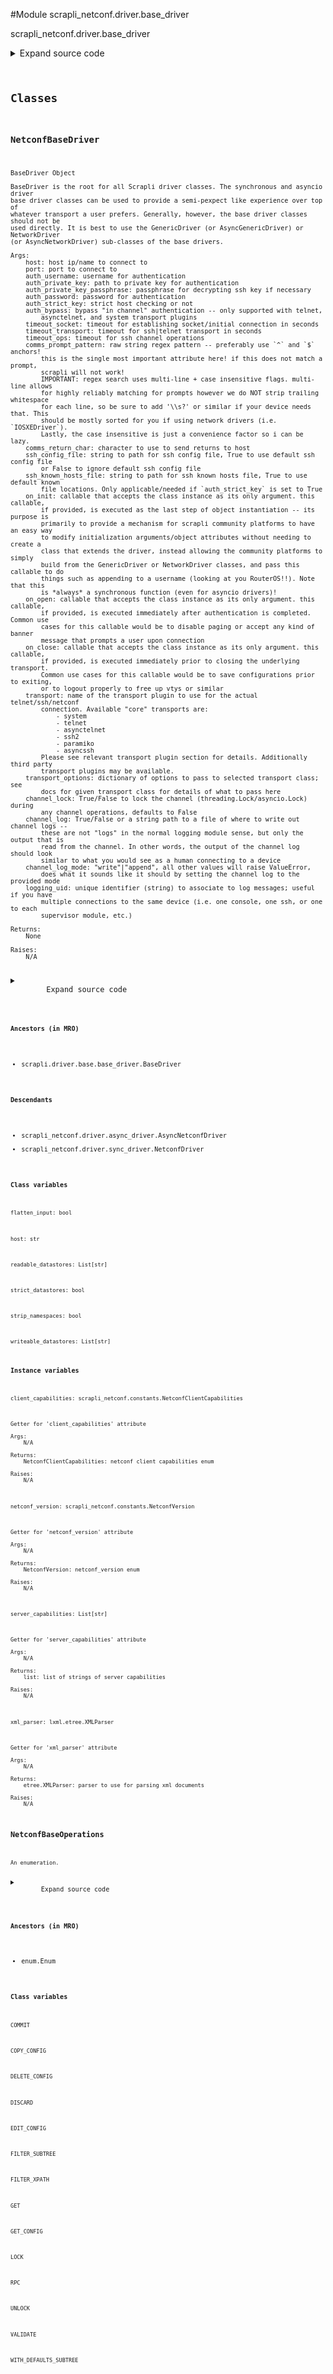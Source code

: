 <link rel="preload stylesheet" as="style" href="https://cdnjs.cloudflare.com/ajax/libs/10up-sanitize.css/11.0.1/sanitize.min.css" integrity="sha256-PK9q560IAAa6WVRRh76LtCaI8pjTJ2z11v0miyNNjrs=" crossorigin>
<link rel="preload stylesheet" as="style" href="https://cdnjs.cloudflare.com/ajax/libs/10up-sanitize.css/11.0.1/typography.min.css" integrity="sha256-7l/o7C8jubJiy74VsKTidCy1yBkRtiUGbVkYBylBqUg=" crossorigin>
<link rel="stylesheet preload" as="style" href="https://cdnjs.cloudflare.com/ajax/libs/highlight.js/10.1.1/styles/github.min.css" crossorigin>
<script defer src="https://cdnjs.cloudflare.com/ajax/libs/highlight.js/10.1.1/highlight.min.js" integrity="sha256-Uv3H6lx7dJmRfRvH8TH6kJD1TSK1aFcwgx+mdg3epi8=" crossorigin></script>
<script>window.addEventListener('DOMContentLoaded', () => hljs.initHighlighting())</script>















#Module scrapli_netconf.driver.base_driver

scrapli_netconf.driver.base_driver

<details class="source">
    <summary>
        <span>Expand source code</span>
    </summary>
    <pre>
        <code class="python">
# pylint: disable=C0302
"""scrapli_netconf.driver.base_driver"""
import importlib
from dataclasses import fields
from enum import Enum
from typing import Any, Callable, List, Optional, Tuple, Union

from lxml import etree
from lxml.etree import _Element

from scrapli.driver.base.base_driver import BaseDriver
from scrapli.exceptions import ScrapliTypeError, ScrapliValueError
from scrapli.helper import user_warning
from scrapli_netconf.channel.base_channel import NetconfBaseChannelArgs
from scrapli_netconf.constants import NetconfClientCapabilities, NetconfVersion, XmlParserVersion
from scrapli_netconf.exceptions import CapabilityNotSupported
from scrapli_netconf.response import NetconfResponse

COMPRESSED_PARSER = etree.XMLParser(remove_blank_text=True, recover=True)
STANDARD_PARSER = etree.XMLParser(remove_blank_text=False, recover=True)


class NetconfBaseOperations(Enum):
    FILTER_SUBTREE = "<filter type='{filter_type}'></filter>"
    FILTER_XPATH = "<filter type='{filter_type}' select='{xpath}'></filter>"
    WITH_DEFAULTS_SUBTREE = (
        "<with-defaults xmlns='urn:ietf:params:xml:ns:yang:ietf-netconf-with-defaults'>"
        "{default_type}</with-defaults>"
    )
    GET = "<get></get>"
    GET_CONFIG = "<get-config><source><{source}/></source></get-config>"
    EDIT_CONFIG = "<edit-config><target><{target}/></target></edit-config>"
    DELETE_CONFIG = "<delete-config><target><{target}/></target></delete-config>"
    COPY_CONFIG = (
        "<copy-config><target><{target}/></target><source><{source}/></source></copy-config>"
    )
    COMMIT = "<commit/>"
    DISCARD = "<discard-changes/>"
    LOCK = "<lock><target><{target}/></target></lock>"
    UNLOCK = "<unlock><target><{target}/></target></unlock>"
    RPC = "<rpc xmlns='urn:ietf:params:xml:ns:netconf:base:1.0' message-id='{message_id}'></rpc>"
    VALIDATE = "<validate><source><{source}/></source></validate>"


class NetconfBaseDriver(BaseDriver):
    host: str
    readable_datastores: List[str]
    writeable_datastores: List[str]
    strip_namespaces: bool
    strict_datastores: bool
    flatten_input: bool
    _netconf_base_channel_args: NetconfBaseChannelArgs

    @property
    def netconf_version(self) -> NetconfVersion:
        """
        Getter for 'netconf_version' attribute

        Args:
            N/A

        Returns:
            NetconfVersion: netconf_version enum

        Raises:
            N/A

        """
        return self._netconf_base_channel_args.netconf_version

    @netconf_version.setter
    def netconf_version(self, value: NetconfVersion) -> None:
        """
        Setter for 'netconf_version' attribute

        Args:
            value: NetconfVersion

        Returns:
            None

        Raises:
            ScrapliTypeError: if value is not of type NetconfVersion

        """
        if not isinstance(value, NetconfVersion):
            raise ScrapliTypeError

        self.logger.debug(f"setting 'netconf_version' value to '{value.value}'")

        self._netconf_base_channel_args.netconf_version = value

        if self._netconf_base_channel_args.netconf_version == NetconfVersion.VERSION_1_0:
            self._base_channel_args.comms_prompt_pattern = "]]>]]>"
        else:
            self._base_channel_args.comms_prompt_pattern = r"^##$"

    @property
    def client_capabilities(self) -> NetconfClientCapabilities:
        """
        Getter for 'client_capabilities' attribute

        Args:
            N/A

        Returns:
            NetconfClientCapabilities: netconf client capabilities enum

        Raises:
            N/A

        """
        return self._netconf_base_channel_args.client_capabilities

    @client_capabilities.setter
    def client_capabilities(self, value: NetconfClientCapabilities) -> None:
        """
        Setter for 'client_capabilities' attribute

        Args:
            value: NetconfClientCapabilities value for client_capabilities

        Returns:
            None

        Raises:
            ScrapliTypeError: if value is not of type NetconfClientCapabilities

        """
        if not isinstance(value, NetconfClientCapabilities):
            raise ScrapliTypeError

        self.logger.debug(f"setting 'client_capabilities' value to '{value.value}'")

        self._netconf_base_channel_args.client_capabilities = value

    @property
    def server_capabilities(self) -> List[str]:
        """
        Getter for 'server_capabilities' attribute

        Args:
            N/A

        Returns:
            list: list of strings of server capabilities

        Raises:
            N/A

        """
        return self._netconf_base_channel_args.server_capabilities or []

    @server_capabilities.setter
    def server_capabilities(self, value: NetconfClientCapabilities) -> None:
        """
        Setter for 'server_capabilities' attribute

        Args:
            value: list of strings of netconf server capabilities

        Returns:
            None

        Raises:
            ScrapliTypeError: if value is not of type list

        """
        if not isinstance(value, list):
            raise ScrapliTypeError

        self.logger.debug(f"setting 'server_capabilities' value to '{value}'")

        self._netconf_base_channel_args.server_capabilities = value

    @staticmethod
    def _determine_preferred_netconf_version(
        preferred_netconf_version: Optional[str],
    ) -> NetconfVersion:
        """
        Determine users preferred netconf version (if applicable)

        Args:
            preferred_netconf_version: optional string indicating users preferred netconf version

        Returns:
            NetconfVersion: users preferred netconf version

        Raises:
            ScrapliValueError: if preferred_netconf_version is not None or a valid option

        """
        if preferred_netconf_version is None:
            return NetconfVersion.UNKNOWN
        if preferred_netconf_version == "1.0":
            return NetconfVersion.VERSION_1_0
        if preferred_netconf_version == "1.1":
            return NetconfVersion.VERSION_1_1

        raise ScrapliValueError(
            "'preferred_netconf_version' provided with invalid value, must be one of: "
            "None, '1.0', or '1.1'"
        )

    @staticmethod
    def _determine_preferred_xml_parser(use_compressed_parser: bool) -> XmlParserVersion:
        """
        Determine users preferred xml payload parser

        Args:
            use_compressed_parser: bool indicating use of compressed parser or not

        Returns:
            XmlParserVersion: users xml parser version

        Raises:
            N/A

        """
        if use_compressed_parser is True:
            return XmlParserVersion.COMPRESSED_PARSER
        return XmlParserVersion.STANDARD_PARSER

    @property
    def xml_parser(self) -> etree.XMLParser:
        """
        Getter for 'xml_parser' attribute

        Args:
            N/A

        Returns:
            etree.XMLParser: parser to use for parsing xml documents

        Raises:
            N/A

        """
        if self._netconf_base_channel_args.xml_parser == XmlParserVersion.COMPRESSED_PARSER:
            return COMPRESSED_PARSER
        return STANDARD_PARSER

    @xml_parser.setter
    def xml_parser(self, value: XmlParserVersion) -> None:
        """
        Setter for 'xml_parser' attribute

        Args:
            value: enum indicating parser version to use

        Returns:
            None

        Raises:
            ScrapliTypeError: if value is not of type XmlParserVersion

        """
        if not isinstance(value, XmlParserVersion):
            raise ScrapliTypeError

        self._netconf_base_channel_args.xml_parser = value

    def _transport_factory(self) -> Tuple[Callable[..., Any], object]:
        """
        Determine proper transport class and necessary arguments to initialize that class

        Args:
            N/A

        Returns:
            Tuple[Callable[..., Any], object]: tuple of transport class and dataclass of transport
                class specific arguments

        Raises:
            N/A

        """
        transport_plugin_module = importlib.import_module(
            f"scrapli_netconf.transport.plugins.{self.transport_name}.transport"
        )

        transport_class = getattr(
            transport_plugin_module, f"Netconf{self.transport_name.capitalize()}Transport"
        )
        plugin_transport_args_class = getattr(transport_plugin_module, "PluginTransportArgs")

        _plugin_transport_args = {
            field.name: getattr(self, field.name) for field in fields(plugin_transport_args_class)
        }

        plugin_transport_args = plugin_transport_args_class(**_plugin_transport_args)

        return transport_class, plugin_transport_args

    def _build_readable_datastores(self) -> None:
        """
        Build a list of readable datastores based on server's advertised capabilities

        Args:
            N/A

        Returns:
            None

        Raises:
            N/A

        """
        self.readable_datastores = []
        self.readable_datastores.append("running")
        if "urn:ietf:params:netconf:capability:candidate:1.0" in self.server_capabilities:
            self.readable_datastores.append("candidate")
        if "urn:ietf:params:netconf:capability:startup:1.0" in self.server_capabilities:
            self.readable_datastores.append("startup")

    def _build_writeable_datastores(self) -> None:
        """
        Build a list of writeable/editable datastores based on server's advertised capabilities

        Args:
            N/A

        Returns:
            None

        Raises:
            N/A

        """
        self.writeable_datastores = []
        if "urn:ietf:params:netconf:capability:writeable-running:1.0" in self.server_capabilities:
            self.writeable_datastores.append("running")
        if "urn:ietf:params:netconf:capability:writable-running:1.0" in self.server_capabilities:
            # NOTE: iosxe shows "writable" (as of 2020.07.01) despite RFC being "writeable"
            self.writeable_datastores.append("running")
        if "urn:ietf:params:netconf:capability:candidate:1.0" in self.server_capabilities:
            self.writeable_datastores.append("candidate")
        if "urn:ietf:params:netconf:capability:startup:1.0" in self.server_capabilities:
            self.writeable_datastores.append("startup")

    def _validate_get_config_target(self, source: str) -> None:
        """
        Validate get-config source is acceptable

        Args:
            source: configuration source to get; typically one of running|startup|candidate

        Returns:
            None

        Raises:
            ScrapliValueError: if an invalid source was selected and strict_datastores is True

        """
        if source not in self.readable_datastores:
            msg = f"'source' should be one of {self.readable_datastores}, got '{source}'"
            self.logger.warning(msg)
            if self.strict_datastores is True:
                raise ScrapliValueError(msg)
            user_warning(title="Invalid datastore source!", message=msg)

    def _validate_edit_config_target(self, target: str) -> None:
        """
        Validate edit-config/lock/unlock target is acceptable

        Args:
            target: configuration source to edit/lock; typically one of running|startup|candidate

        Returns:
            None

        Raises:
            ScrapliValueError: if an invalid source was selected

        """
        if target not in self.writeable_datastores:
            msg = f"'target' should be one of {self.writeable_datastores}, got '{target}'"
            self.logger.warning(msg)
            if self.strict_datastores is True:
                raise ScrapliValueError(msg)
            user_warning(title="Invalid datastore target!", message=msg)

    def _validate_delete_config_target(self, target: str) -> None:
        """
        Validate delete-config/lock/unlock target is acceptable

        Args:
            target: configuration source to delete; typically one of startup|candidate

        Returns:
            None

        Raises:
            ScrapliValueError: if an invalid target was selected

        """
        if target == "running" or target not in self.writeable_datastores:
            msg = f"'target' should be one of {self.writeable_datastores}, got '{target}'"
            if target == "running":
                msg = "delete-config 'target' may not be 'running'"
            self.logger.warning(msg)
            if self.strict_datastores is True:
                raise ScrapliValueError(msg)
            user_warning(title="Invalid datastore target!", message=msg)

    def _build_base_elem(self) -> _Element:
        """
        Create base element for netconf operations

        Args:
            N/A

        Returns:
            _Element: lxml base element to use for netconf operation

        Raises:
            N/A

        """
        # pylint did not seem to want to be ok with assigning this as a class attribute... and its
        # only used here so... here we are
        self.message_id: int  # pylint: disable=W0201
        self.logger.debug(f"Building base element for message id {self.message_id}")
        base_xml_str = NetconfBaseOperations.RPC.value.format(message_id=self.message_id)
        self.message_id += 1
        base_elem = etree.fromstring(text=base_xml_str)
        return base_elem

    def _build_filter(self, filter_: str, filter_type: str = "subtree") -> _Element:
        """
        Create filter element for a given rpc

        The `filter_` string may contain multiple xml elements at its "root" (subtree filters); we
        will simply place the payload into a temporary "tmp" outer tag so that when we cast it to an
        etree object the elements are all preserved; without this outer "tmp" tag, lxml will scoop
        up only the first element provided as it appears to be the root of the document presumably.

        An example valid (to scrapli netconf at least) xml filter would be:

        ```
        <interface-configurations xmlns="http://cisco.com/ns/yang/Cisco-IOS-XR-ifmgr-cfg">
            <interface-configuration>
                <active>act</active>
            </interface-configuration>
        </interface-configurations>
        <netconf-yang xmlns="http://cisco.com/ns/yang/Cisco-IOS-XR-man-netconf-cfg">
        </netconf-yang>
        ```

        Args:
            filter_: strings of filters to build into a filter element or (for subtree) a full
                filter string (in filter tags)
            filter_type: type of filter; subtree|xpath

        Returns:
            _Element: lxml filter element to use for netconf operation

        Raises:
            CapabilityNotSupported: if xpath selected and not supported on server
            ScrapliValueError: if filter_type is not one of subtree|xpath

        """
        if filter_type == "subtree":
            # tmp tags to place the users kinda not valid xml filter into
            _filter_ = f"<tmp>{filter_}</tmp>"
            # "validate" subtree filter by forcing it into xml, parser "flattens" it as well
            tmp_xml_filter_element = etree.fromstring(_filter_, parser=self.xml_parser)

            if tmp_xml_filter_element.getchildren()[0].tag == "filter":
                # if the user filter was already wrapped in filter tags we'll end up here, we will
                # blindly reuse the users filter but we'll make sure that the filter "type" is set
                xml_filter_elem = tmp_xml_filter_element.getchildren()[0]
                xml_filter_elem.attrib["type"] = "subtree"
            else:
                xml_filter_elem = etree.fromstring(
                    NetconfBaseOperations.FILTER_SUBTREE.value.format(filter_type=filter_type),
                )

                # iterate through the children inside the tmp tags and insert *those* elements into
                # the actual final filter payload
                for xml_filter_element in tmp_xml_filter_element:
                    # insert the subtree filter into the parent filter element
                    xml_filter_elem.insert(1, xml_filter_element)

        elif filter_type == "xpath":
            if "urn:ietf:params:netconf:capability:xpath:1.0" not in self.server_capabilities:
                msg = "xpath filter requested, but is not supported by the server"
                self.logger.exception(msg)
                raise CapabilityNotSupported(msg)
            xml_filter_elem = etree.fromstring(
                NetconfBaseOperations.FILTER_XPATH.value.format(
                    filter_type=filter_type, xpath=filter_
                ),
                parser=self.xml_parser,
            )
        else:
            raise ScrapliValueError(
                f"'filter_type' should be one of subtree|xpath, got '{filter_type}'"
            )
        return xml_filter_elem

    def _build_with_defaults(self, default_type: str = "report-all") -> _Element:
        """
        Create with-defaults element for a given operation

        Args:
            default_type: enumeration of with-defaults; report-all|trim|explicit|report-all-tagged

        Returns:
            _Element: lxml with-defaults element to use for netconf operation

        Raises:
            CapabilityNotSupported: if default_type provided but not supported by device
            ScrapliValueError: if default_type is not one of
                report-all|trim|explicit|report-all-tagged

        """

        if default_type in ["report-all", "trim", "explicit", "report-all-tagged"]:
            if (
                "urn:ietf:params:netconf:capability:with-defaults:1.0"
                not in self.server_capabilities
            ):
                msg = "with-defaults requested, but is not supported by the server"
                self.logger.exception(msg)
                raise CapabilityNotSupported(msg)
            xml_with_defaults_element = etree.fromstring(
                NetconfBaseOperations.WITH_DEFAULTS_SUBTREE.value.format(default_type=default_type),
                parser=self.xml_parser,
            )
        else:
            raise ScrapliValueError(
                "'default_type' should be one of report-all|trim|explicit|report-all-tagged, "
                f"got '{default_type}'"
            )
        return xml_with_defaults_element

    def _finalize_channel_input(self, xml_request: _Element) -> bytes:
        """
        Create finalized channel input (as bytes)

        Args:
            xml_request: finalized xml element to cast to bytes and add declaration to

        Returns:
            bytes: finalized bytes input -- with 1.0 delimiter or 1.1 encoding

        Raises:
            N/A

        """
        channel_input: bytes = etree.tostring(
            element_or_tree=xml_request, xml_declaration=True, encoding="utf-8"
        )

        if self.netconf_version == NetconfVersion.VERSION_1_0:
            channel_input = channel_input + b"]]>]]>"
        else:
            # format message for chunk (netconf 1.1) style message
            channel_input = b"#%b\n" % str(len(channel_input)).encode() + channel_input + b"\n##"

        return channel_input

    def _pre_get(self, filter_: str, filter_type: str = "subtree") -> NetconfResponse:
        """
        Handle pre "get" tasks for consistency between sync/async versions

        *NOTE*
        The channel input (filter_) is loaded up as an lxml etree element here, this is done with a
        parser that removes whitespace. This has a somewhat undesirable effect of making any
        "pretty" input not pretty, however... after we load the xml object (which we do to validate
        that it is valid xml) we dump that xml object back to a string to be used as the actual
        raw payload we send down the channel, which means we are sending "flattened" (not pretty/
        indented xml) to the device. This is important it seems! Some devices seme to not mind
        having the "nicely" formatted input (pretty xml). But! On devices that "echo" the inputs
        back -- sometimes the device will respond to our rpc without "finishing" echoing our inputs
        to the device, this breaks the core "read until input" processing that scrapli always does.
        For whatever reason if there are no line breaks this does not seem to happen? /shrug. Note
        that this comment applies to all of the "pre" methods that we parse a filter/payload!

        Args:
            filter_: string filter to apply to the get
            filter_type: type of filter; subtree|xpath

        Returns:
            NetconfResponse: scrapli_netconf NetconfResponse object containing all the necessary
                channel inputs (string and xml)

        Raises:
            N/A

        """
        self.logger.debug(
            f"Building payload for 'get' operation. filter_type: {filter_type}, filter_: {filter_}"
        )

        # build base request and insert the get element
        xml_request = self._build_base_elem()
        xml_get_element = etree.fromstring(NetconfBaseOperations.GET.value)
        xml_request.insert(0, xml_get_element)

        # build filter element
        xml_filter_elem = self._build_filter(filter_=filter_, filter_type=filter_type)

        # insert filter element into parent get element
        get_element = xml_request.find("get")
        get_element.insert(0, xml_filter_elem)

        channel_input = self._finalize_channel_input(xml_request=xml_request)

        response = NetconfResponse(
            host=self.host,
            channel_input=channel_input.decode(),
            xml_input=xml_request,
            netconf_version=self.netconf_version,
            strip_namespaces=self.strip_namespaces,
        )
        self.logger.debug(f"Built payload for 'get' operation. Payload: {channel_input.decode()}")
        return response

    def _pre_get_config(
        self,
        source: str = "running",
        filter_: Optional[str] = None,
        filter_type: str = "subtree",
        default_type: Optional[str] = None,
    ) -> NetconfResponse:
        """
        Handle pre "get_config" tasks for consistency between sync/async versions

        Args:
            source: configuration source to get; typically one of running|startup|candidate
            filter_: string of filter(s) to apply to configuration
            filter_type: type of filter; subtree|xpath
            default_type: string of with-default mode to apply when retrieving configuration

        Returns:
            NetconfResponse: scrapli_netconf NetconfResponse object containing all the necessary
                channel inputs (string and xml)

        Raises:
            N/A

        """
        self.logger.debug(
            f"Building payload for 'get-config' operation. source: {source}, filter_type: "
            f"{filter_type}, filter: {filter_}, default_type: {default_type}"
        )
        self._validate_get_config_target(source=source)

        # build base request and insert the get-config element
        xml_request = self._build_base_elem()
        xml_get_config_element = etree.fromstring(
            NetconfBaseOperations.GET_CONFIG.value.format(source=source), parser=self.xml_parser
        )
        xml_request.insert(0, xml_get_config_element)

        if filter_ is not None:
            xml_filter_elem = self._build_filter(filter_=filter_, filter_type=filter_type)
            # insert filter element into parent get element
            get_element = xml_request.find("get-config")
            # insert *after* source, otherwise juniper seems to gripe, maybe/probably others as well
            get_element.insert(1, xml_filter_elem)

        if default_type is not None:
            xml_with_defaults_elem = self._build_with_defaults(default_type=default_type)
            get_element = xml_request.find("get-config")
            get_element.insert(2, xml_with_defaults_elem)

        channel_input = self._finalize_channel_input(xml_request=xml_request)

        response = NetconfResponse(
            host=self.host,
            channel_input=channel_input.decode(),
            xml_input=xml_request,
            netconf_version=self.netconf_version,
            strip_namespaces=self.strip_namespaces,
        )
        self.logger.debug(
            f"Built payload for 'get-config' operation. Payload: {channel_input.decode()}"
        )
        return response

    def _pre_edit_config(self, config: str, target: str = "running") -> NetconfResponse:
        """
        Handle pre "edit_config" tasks for consistency between sync/async versions

        Args:
            config: configuration to send to device
            target: configuration source to target; running|startup|candidate

        Returns:
            NetconfResponse: scrapli_netconf NetconfResponse object containing all the necessary
                channel inputs (string and xml)

        Raises:
            N/A

        """
        self.logger.debug(
            f"Building payload for 'edit-config' operation. target: {target}, config: {config}"
        )
        self._validate_edit_config_target(target=target)

        xml_config = etree.fromstring(config, parser=self.xml_parser)

        # build base request and insert the edit-config element
        xml_request = self._build_base_elem()
        xml_edit_config_element = etree.fromstring(
            NetconfBaseOperations.EDIT_CONFIG.value.format(target=target)
        )
        xml_request.insert(0, xml_edit_config_element)

        # insert parent filter element to first position so that target stays first just for nice
        # output/readability
        edit_config_element = xml_request.find("edit-config")
        edit_config_element.insert(1, xml_config)

        channel_input = self._finalize_channel_input(xml_request=xml_request)

        response = NetconfResponse(
            host=self.host,
            channel_input=channel_input.decode(),
            xml_input=xml_request,
            netconf_version=self.netconf_version,
            strip_namespaces=self.strip_namespaces,
        )
        self.logger.debug(
            f"Built payload for 'edit-config' operation. Payload: {channel_input.decode()}"
        )
        return response

    def _pre_delete_config(self, target: str = "running") -> NetconfResponse:
        """
        Handle pre "edit_config" tasks for consistency between sync/async versions

        Args:
            target: configuration source to target; startup|candidate

        Returns:
            NetconfResponse: scrapli_netconf NetconfResponse object containing all the necessary
                channel inputs (string and xml)

        Raises:
            N/A

        """
        self.logger.debug(f"Building payload for 'delete-config' operation. target: {target}")
        self._validate_delete_config_target(target=target)

        xml_request = self._build_base_elem()
        xml_validate_element = etree.fromstring(
            NetconfBaseOperations.DELETE_CONFIG.value.format(target=target), parser=self.xml_parser
        )
        xml_request.insert(0, xml_validate_element)

        channel_input = self._finalize_channel_input(xml_request=xml_request)

        response = NetconfResponse(
            host=self.host,
            channel_input=channel_input.decode(),
            xml_input=xml_request,
            netconf_version=self.netconf_version,
            strip_namespaces=self.strip_namespaces,
        )
        self.logger.debug(
            f"Built payload for 'delete-config' operation. Payload: {channel_input.decode()}"
        )
        return response

    def _pre_commit(self) -> NetconfResponse:
        """
        Handle pre "commit" tasks for consistency between sync/async versions

        Args:
            N/A

        Returns:
            NetconfResponse: scrapli_netconf NetconfResponse object containing all the necessary
                channel inputs (string and xml)

        Raises:
            N/A

        """
        self.logger.debug("Building payload for 'commit' operation")
        xml_request = self._build_base_elem()
        xml_commit_element = etree.fromstring(
            NetconfBaseOperations.COMMIT.value, parser=self.xml_parser
        )
        xml_request.insert(0, xml_commit_element)

        channel_input = self._finalize_channel_input(xml_request=xml_request)

        response = NetconfResponse(
            host=self.host,
            channel_input=channel_input.decode(),
            xml_input=xml_request,
            netconf_version=self.netconf_version,
            strip_namespaces=self.strip_namespaces,
        )
        self.logger.debug(
            f"Built payload for 'commit' operation. Payload: {channel_input.decode()}"
        )
        return response

    def _pre_discard(self) -> NetconfResponse:
        """
        Handle pre "discard" tasks for consistency between sync/async versions

        Args:
            N/A

        Returns:
            NetconfResponse: scrapli_netconf NetconfResponse object containing all the necessary
                channel inputs (string and xml)

        Raises:
            N/A

        """
        self.logger.debug("Building payload for 'discard' operation.")
        xml_request = self._build_base_elem()
        xml_commit_element = etree.fromstring(
            NetconfBaseOperations.DISCARD.value, parser=self.xml_parser
        )
        xml_request.insert(0, xml_commit_element)

        channel_input = self._finalize_channel_input(xml_request=xml_request)

        response = NetconfResponse(
            host=self.host,
            channel_input=channel_input.decode(),
            xml_input=xml_request,
            netconf_version=self.netconf_version,
            strip_namespaces=self.strip_namespaces,
        )
        self.logger.debug(
            f"Built payload for 'discard' operation. Payload: {channel_input.decode()}"
        )
        return response

    def _pre_lock(self, target: str) -> NetconfResponse:
        """
        Handle pre "lock" tasks for consistency between sync/async versions

        Args:
            target: configuration source to target; running|startup|candidate

        Returns:
            NetconfResponse: scrapli_netconf NetconfResponse object containing all the necessary
                channel inputs (string and xml)

        Raises:
            N/A

        """
        self.logger.debug("Building payload for 'lock' operation.")
        self._validate_edit_config_target(target=target)

        xml_request = self._build_base_elem()
        xml_lock_element = etree.fromstring(
            NetconfBaseOperations.LOCK.value.format(target=target), parser=self.xml_parser
        )
        xml_request.insert(0, xml_lock_element)

        channel_input = self._finalize_channel_input(xml_request=xml_request)

        response = NetconfResponse(
            host=self.host,
            channel_input=channel_input.decode(),
            xml_input=xml_request,
            netconf_version=self.netconf_version,
            strip_namespaces=self.strip_namespaces,
        )
        self.logger.debug(f"Built payload for 'lock' operation. Payload: {channel_input.decode()}")
        return response

    def _pre_unlock(self, target: str) -> NetconfResponse:
        """
        Handle pre "unlock" tasks for consistency between sync/async versions

        Args:
            target: configuration source to target; running|startup|candidate

        Returns:
            NetconfResponse: scrapli_netconf NetconfResponse object containing all the necessary
                channel inputs (string and xml)

        Raises:
            N/A

        """
        self.logger.debug("Building payload for 'unlock' operation.")
        self._validate_edit_config_target(target=target)

        xml_request = self._build_base_elem()
        xml_lock_element = etree.fromstring(
            NetconfBaseOperations.UNLOCK.value.format(target=target, parser=self.xml_parser)
        )
        xml_request.insert(0, xml_lock_element)

        channel_input = self._finalize_channel_input(xml_request=xml_request)

        response = NetconfResponse(
            host=self.host,
            channel_input=channel_input.decode(),
            xml_input=xml_request,
            netconf_version=self.netconf_version,
            strip_namespaces=self.strip_namespaces,
        )
        self.logger.debug(
            f"Built payload for 'unlock' operation. Payload: {channel_input.decode()}"
        )
        return response

    def _pre_rpc(self, filter_: Union[str, _Element]) -> NetconfResponse:
        """
        Handle pre "rpc" tasks for consistency between sync/async versions

        Args:
            filter_: filter/rpc to execute

        Returns:
            NetconfResponse: scrapli_netconf NetconfResponse object containing all the necessary
                channel inputs (string and xml)

        Raises:
            N/A

        """
        self.logger.debug("Building payload for 'rpc' operation.")
        xml_request = self._build_base_elem()

        # build filter element
        if isinstance(filter_, str):
            xml_filter_elem = etree.fromstring(filter_, parser=self.xml_parser)
        else:
            xml_filter_elem = filter_

        # insert filter element
        xml_request.insert(0, xml_filter_elem)

        channel_input = self._finalize_channel_input(xml_request=xml_request)

        response = NetconfResponse(
            host=self.host,
            channel_input=channel_input.decode(),
            xml_input=xml_request,
            netconf_version=self.netconf_version,
            strip_namespaces=self.strip_namespaces,
        )
        self.logger.debug(f"Built payload for 'rpc' operation. Payload: {channel_input.decode()}")
        return response

    def _pre_validate(self, source: str) -> NetconfResponse:
        """
        Handle pre "validate" tasks for consistency between sync/async versions

        Args:
            source: configuration source to validate; typically one of running|startup|candidate

        Returns:
            NetconfResponse: scrapli_netconf NetconfResponse object containing all the necessary
                channel inputs (string and xml)

        Raises:
            CapabilityNotSupported: if 'validate' capability does not exist

        """
        self.logger.debug("Building payload for 'validate' operation.")

        if not any(
            cap in self.server_capabilities
            for cap in (
                "urn:ietf:params:netconf:capability:validate:1.0",
                "urn:ietf:params:netconf:capability:validate:1.1",
            )
        ):
            msg = "validate requested, but is not supported by the server"
            self.logger.exception(msg)
            raise CapabilityNotSupported(msg)

        self._validate_edit_config_target(target=source)

        xml_request = self._build_base_elem()
        xml_validate_element = etree.fromstring(
            NetconfBaseOperations.VALIDATE.value.format(source=source), parser=self.xml_parser
        )
        xml_request.insert(0, xml_validate_element)

        channel_input = self._finalize_channel_input(xml_request=xml_request)

        response = NetconfResponse(
            host=self.host,
            channel_input=channel_input.decode(),
            xml_input=xml_request,
            netconf_version=self.netconf_version,
            strip_namespaces=self.strip_namespaces,
        )
        self.logger.debug(
            f"Built payload for 'validate' operation. Payload: {channel_input.decode()}"
        )
        return response

    def _pre_copy_config(self, source: str, target: str) -> NetconfResponse:
        """
        Handle pre "copy_config" tasks for consistency between sync/async versions

        Note that source is not validated/checked since it could be a url or a full configuration
        element itself.

        Args:
            source: configuration, url, or datastore to copy into the target datastore
            target: copy config destination/target; typically one of running|startup|candidate

        Returns:
            NetconfResponse: scrapli_netconf NetconfResponse object containing all the necessary
                channel inputs (string and xml)

        Raises:
            N/A

        """
        self.logger.debug("Building payload for 'copy_config' operation.")

        self._validate_edit_config_target(target=target)

        xml_request = self._build_base_elem()
        xml_validate_element = etree.fromstring(
            NetconfBaseOperations.COPY_CONFIG.value.format(source=source, target=target),
            parser=self.xml_parser,
        )
        xml_request.insert(0, xml_validate_element)

        channel_input = self._finalize_channel_input(xml_request=xml_request)

        response = NetconfResponse(
            host=self.host,
            channel_input=channel_input.decode(),
            xml_input=xml_request,
            netconf_version=self.netconf_version,
            strip_namespaces=self.strip_namespaces,
        )
        self.logger.debug(
            f"Built payload for 'copy-config' operation. Payload: {channel_input.decode()}"
        )
        return response
        </code>
    </pre>
</details>




## Classes

### NetconfBaseDriver


```text
BaseDriver Object

BaseDriver is the root for all Scrapli driver classes. The synchronous and asyncio driver
base driver classes can be used to provide a semi-pexpect like experience over top of
whatever transport a user prefers. Generally, however, the base driver classes should not be
used directly. It is best to use the GenericDriver (or AsyncGenericDriver) or NetworkDriver
(or AsyncNetworkDriver) sub-classes of the base drivers.

Args:
    host: host ip/name to connect to
    port: port to connect to
    auth_username: username for authentication
    auth_private_key: path to private key for authentication
    auth_private_key_passphrase: passphrase for decrypting ssh key if necessary
    auth_password: password for authentication
    auth_strict_key: strict host checking or not
    auth_bypass: bypass "in channel" authentication -- only supported with telnet,
        asynctelnet, and system transport plugins
    timeout_socket: timeout for establishing socket/initial connection in seconds
    timeout_transport: timeout for ssh|telnet transport in seconds
    timeout_ops: timeout for ssh channel operations
    comms_prompt_pattern: raw string regex pattern -- preferably use `^` and `$` anchors!
        this is the single most important attribute here! if this does not match a prompt,
        scrapli will not work!
        IMPORTANT: regex search uses multi-line + case insensitive flags. multi-line allows
        for highly reliably matching for prompts however we do NOT strip trailing whitespace
        for each line, so be sure to add '\\s?' or similar if your device needs that. This
        should be mostly sorted for you if using network drivers (i.e. `IOSXEDriver`).
        Lastly, the case insensitive is just a convenience factor so i can be lazy.
    comms_return_char: character to use to send returns to host
    ssh_config_file: string to path for ssh config file, True to use default ssh config file
        or False to ignore default ssh config file
    ssh_known_hosts_file: string to path for ssh known hosts file, True to use default known
        file locations. Only applicable/needed if `auth_strict_key` is set to True
    on_init: callable that accepts the class instance as its only argument. this callable,
        if provided, is executed as the last step of object instantiation -- its purpose is
        primarily to provide a mechanism for scrapli community platforms to have an easy way
        to modify initialization arguments/object attributes without needing to create a
        class that extends the driver, instead allowing the community platforms to simply
        build from the GenericDriver or NetworkDriver classes, and pass this callable to do
        things such as appending to a username (looking at you RouterOS!!). Note that this
        is *always* a synchronous function (even for asyncio drivers)!
    on_open: callable that accepts the class instance as its only argument. this callable,
        if provided, is executed immediately after authentication is completed. Common use
        cases for this callable would be to disable paging or accept any kind of banner
        message that prompts a user upon connection
    on_close: callable that accepts the class instance as its only argument. this callable,
        if provided, is executed immediately prior to closing the underlying transport.
        Common use cases for this callable would be to save configurations prior to exiting,
        or to logout properly to free up vtys or similar
    transport: name of the transport plugin to use for the actual telnet/ssh/netconf
        connection. Available "core" transports are:
            - system
            - telnet
            - asynctelnet
            - ssh2
            - paramiko
            - asyncssh
        Please see relevant transport plugin section for details. Additionally third party
        transport plugins may be available.
    transport_options: dictionary of options to pass to selected transport class; see
        docs for given transport class for details of what to pass here
    channel_lock: True/False to lock the channel (threading.Lock/asyncio.Lock) during
        any channel operations, defaults to False
    channel_log: True/False or a string path to a file of where to write out channel logs --
        these are not "logs" in the normal logging module sense, but only the output that is
        read from the channel. In other words, the output of the channel log should look
        similar to what you would see as a human connecting to a device
    channel_log_mode: "write"|"append", all other values will raise ValueError,
        does what it sounds like it should by setting the channel log to the provided mode
    logging_uid: unique identifier (string) to associate to log messages; useful if you have
        multiple connections to the same device (i.e. one console, one ssh, or one to each
        supervisor module, etc.)

Returns:
    None

Raises:
    N/A
```

<details class="source">
    <summary>
        <span>Expand source code</span>
    </summary>
    <pre>
        <code class="python">
class NetconfBaseDriver(BaseDriver):
    host: str
    readable_datastores: List[str]
    writeable_datastores: List[str]
    strip_namespaces: bool
    strict_datastores: bool
    flatten_input: bool
    _netconf_base_channel_args: NetconfBaseChannelArgs

    @property
    def netconf_version(self) -> NetconfVersion:
        """
        Getter for 'netconf_version' attribute

        Args:
            N/A

        Returns:
            NetconfVersion: netconf_version enum

        Raises:
            N/A

        """
        return self._netconf_base_channel_args.netconf_version

    @netconf_version.setter
    def netconf_version(self, value: NetconfVersion) -> None:
        """
        Setter for 'netconf_version' attribute

        Args:
            value: NetconfVersion

        Returns:
            None

        Raises:
            ScrapliTypeError: if value is not of type NetconfVersion

        """
        if not isinstance(value, NetconfVersion):
            raise ScrapliTypeError

        self.logger.debug(f"setting 'netconf_version' value to '{value.value}'")

        self._netconf_base_channel_args.netconf_version = value

        if self._netconf_base_channel_args.netconf_version == NetconfVersion.VERSION_1_0:
            self._base_channel_args.comms_prompt_pattern = "]]>]]>"
        else:
            self._base_channel_args.comms_prompt_pattern = r"^##$"

    @property
    def client_capabilities(self) -> NetconfClientCapabilities:
        """
        Getter for 'client_capabilities' attribute

        Args:
            N/A

        Returns:
            NetconfClientCapabilities: netconf client capabilities enum

        Raises:
            N/A

        """
        return self._netconf_base_channel_args.client_capabilities

    @client_capabilities.setter
    def client_capabilities(self, value: NetconfClientCapabilities) -> None:
        """
        Setter for 'client_capabilities' attribute

        Args:
            value: NetconfClientCapabilities value for client_capabilities

        Returns:
            None

        Raises:
            ScrapliTypeError: if value is not of type NetconfClientCapabilities

        """
        if not isinstance(value, NetconfClientCapabilities):
            raise ScrapliTypeError

        self.logger.debug(f"setting 'client_capabilities' value to '{value.value}'")

        self._netconf_base_channel_args.client_capabilities = value

    @property
    def server_capabilities(self) -> List[str]:
        """
        Getter for 'server_capabilities' attribute

        Args:
            N/A

        Returns:
            list: list of strings of server capabilities

        Raises:
            N/A

        """
        return self._netconf_base_channel_args.server_capabilities or []

    @server_capabilities.setter
    def server_capabilities(self, value: NetconfClientCapabilities) -> None:
        """
        Setter for 'server_capabilities' attribute

        Args:
            value: list of strings of netconf server capabilities

        Returns:
            None

        Raises:
            ScrapliTypeError: if value is not of type list

        """
        if not isinstance(value, list):
            raise ScrapliTypeError

        self.logger.debug(f"setting 'server_capabilities' value to '{value}'")

        self._netconf_base_channel_args.server_capabilities = value

    @staticmethod
    def _determine_preferred_netconf_version(
        preferred_netconf_version: Optional[str],
    ) -> NetconfVersion:
        """
        Determine users preferred netconf version (if applicable)

        Args:
            preferred_netconf_version: optional string indicating users preferred netconf version

        Returns:
            NetconfVersion: users preferred netconf version

        Raises:
            ScrapliValueError: if preferred_netconf_version is not None or a valid option

        """
        if preferred_netconf_version is None:
            return NetconfVersion.UNKNOWN
        if preferred_netconf_version == "1.0":
            return NetconfVersion.VERSION_1_0
        if preferred_netconf_version == "1.1":
            return NetconfVersion.VERSION_1_1

        raise ScrapliValueError(
            "'preferred_netconf_version' provided with invalid value, must be one of: "
            "None, '1.0', or '1.1'"
        )

    @staticmethod
    def _determine_preferred_xml_parser(use_compressed_parser: bool) -> XmlParserVersion:
        """
        Determine users preferred xml payload parser

        Args:
            use_compressed_parser: bool indicating use of compressed parser or not

        Returns:
            XmlParserVersion: users xml parser version

        Raises:
            N/A

        """
        if use_compressed_parser is True:
            return XmlParserVersion.COMPRESSED_PARSER
        return XmlParserVersion.STANDARD_PARSER

    @property
    def xml_parser(self) -> etree.XMLParser:
        """
        Getter for 'xml_parser' attribute

        Args:
            N/A

        Returns:
            etree.XMLParser: parser to use for parsing xml documents

        Raises:
            N/A

        """
        if self._netconf_base_channel_args.xml_parser == XmlParserVersion.COMPRESSED_PARSER:
            return COMPRESSED_PARSER
        return STANDARD_PARSER

    @xml_parser.setter
    def xml_parser(self, value: XmlParserVersion) -> None:
        """
        Setter for 'xml_parser' attribute

        Args:
            value: enum indicating parser version to use

        Returns:
            None

        Raises:
            ScrapliTypeError: if value is not of type XmlParserVersion

        """
        if not isinstance(value, XmlParserVersion):
            raise ScrapliTypeError

        self._netconf_base_channel_args.xml_parser = value

    def _transport_factory(self) -> Tuple[Callable[..., Any], object]:
        """
        Determine proper transport class and necessary arguments to initialize that class

        Args:
            N/A

        Returns:
            Tuple[Callable[..., Any], object]: tuple of transport class and dataclass of transport
                class specific arguments

        Raises:
            N/A

        """
        transport_plugin_module = importlib.import_module(
            f"scrapli_netconf.transport.plugins.{self.transport_name}.transport"
        )

        transport_class = getattr(
            transport_plugin_module, f"Netconf{self.transport_name.capitalize()}Transport"
        )
        plugin_transport_args_class = getattr(transport_plugin_module, "PluginTransportArgs")

        _plugin_transport_args = {
            field.name: getattr(self, field.name) for field in fields(plugin_transport_args_class)
        }

        plugin_transport_args = plugin_transport_args_class(**_plugin_transport_args)

        return transport_class, plugin_transport_args

    def _build_readable_datastores(self) -> None:
        """
        Build a list of readable datastores based on server's advertised capabilities

        Args:
            N/A

        Returns:
            None

        Raises:
            N/A

        """
        self.readable_datastores = []
        self.readable_datastores.append("running")
        if "urn:ietf:params:netconf:capability:candidate:1.0" in self.server_capabilities:
            self.readable_datastores.append("candidate")
        if "urn:ietf:params:netconf:capability:startup:1.0" in self.server_capabilities:
            self.readable_datastores.append("startup")

    def _build_writeable_datastores(self) -> None:
        """
        Build a list of writeable/editable datastores based on server's advertised capabilities

        Args:
            N/A

        Returns:
            None

        Raises:
            N/A

        """
        self.writeable_datastores = []
        if "urn:ietf:params:netconf:capability:writeable-running:1.0" in self.server_capabilities:
            self.writeable_datastores.append("running")
        if "urn:ietf:params:netconf:capability:writable-running:1.0" in self.server_capabilities:
            # NOTE: iosxe shows "writable" (as of 2020.07.01) despite RFC being "writeable"
            self.writeable_datastores.append("running")
        if "urn:ietf:params:netconf:capability:candidate:1.0" in self.server_capabilities:
            self.writeable_datastores.append("candidate")
        if "urn:ietf:params:netconf:capability:startup:1.0" in self.server_capabilities:
            self.writeable_datastores.append("startup")

    def _validate_get_config_target(self, source: str) -> None:
        """
        Validate get-config source is acceptable

        Args:
            source: configuration source to get; typically one of running|startup|candidate

        Returns:
            None

        Raises:
            ScrapliValueError: if an invalid source was selected and strict_datastores is True

        """
        if source not in self.readable_datastores:
            msg = f"'source' should be one of {self.readable_datastores}, got '{source}'"
            self.logger.warning(msg)
            if self.strict_datastores is True:
                raise ScrapliValueError(msg)
            user_warning(title="Invalid datastore source!", message=msg)

    def _validate_edit_config_target(self, target: str) -> None:
        """
        Validate edit-config/lock/unlock target is acceptable

        Args:
            target: configuration source to edit/lock; typically one of running|startup|candidate

        Returns:
            None

        Raises:
            ScrapliValueError: if an invalid source was selected

        """
        if target not in self.writeable_datastores:
            msg = f"'target' should be one of {self.writeable_datastores}, got '{target}'"
            self.logger.warning(msg)
            if self.strict_datastores is True:
                raise ScrapliValueError(msg)
            user_warning(title="Invalid datastore target!", message=msg)

    def _validate_delete_config_target(self, target: str) -> None:
        """
        Validate delete-config/lock/unlock target is acceptable

        Args:
            target: configuration source to delete; typically one of startup|candidate

        Returns:
            None

        Raises:
            ScrapliValueError: if an invalid target was selected

        """
        if target == "running" or target not in self.writeable_datastores:
            msg = f"'target' should be one of {self.writeable_datastores}, got '{target}'"
            if target == "running":
                msg = "delete-config 'target' may not be 'running'"
            self.logger.warning(msg)
            if self.strict_datastores is True:
                raise ScrapliValueError(msg)
            user_warning(title="Invalid datastore target!", message=msg)

    def _build_base_elem(self) -> _Element:
        """
        Create base element for netconf operations

        Args:
            N/A

        Returns:
            _Element: lxml base element to use for netconf operation

        Raises:
            N/A

        """
        # pylint did not seem to want to be ok with assigning this as a class attribute... and its
        # only used here so... here we are
        self.message_id: int  # pylint: disable=W0201
        self.logger.debug(f"Building base element for message id {self.message_id}")
        base_xml_str = NetconfBaseOperations.RPC.value.format(message_id=self.message_id)
        self.message_id += 1
        base_elem = etree.fromstring(text=base_xml_str)
        return base_elem

    def _build_filter(self, filter_: str, filter_type: str = "subtree") -> _Element:
        """
        Create filter element for a given rpc

        The `filter_` string may contain multiple xml elements at its "root" (subtree filters); we
        will simply place the payload into a temporary "tmp" outer tag so that when we cast it to an
        etree object the elements are all preserved; without this outer "tmp" tag, lxml will scoop
        up only the first element provided as it appears to be the root of the document presumably.

        An example valid (to scrapli netconf at least) xml filter would be:

        ```
        <interface-configurations xmlns="http://cisco.com/ns/yang/Cisco-IOS-XR-ifmgr-cfg">
            <interface-configuration>
                <active>act</active>
            </interface-configuration>
        </interface-configurations>
        <netconf-yang xmlns="http://cisco.com/ns/yang/Cisco-IOS-XR-man-netconf-cfg">
        </netconf-yang>
        ```

        Args:
            filter_: strings of filters to build into a filter element or (for subtree) a full
                filter string (in filter tags)
            filter_type: type of filter; subtree|xpath

        Returns:
            _Element: lxml filter element to use for netconf operation

        Raises:
            CapabilityNotSupported: if xpath selected and not supported on server
            ScrapliValueError: if filter_type is not one of subtree|xpath

        """
        if filter_type == "subtree":
            # tmp tags to place the users kinda not valid xml filter into
            _filter_ = f"<tmp>{filter_}</tmp>"
            # "validate" subtree filter by forcing it into xml, parser "flattens" it as well
            tmp_xml_filter_element = etree.fromstring(_filter_, parser=self.xml_parser)

            if tmp_xml_filter_element.getchildren()[0].tag == "filter":
                # if the user filter was already wrapped in filter tags we'll end up here, we will
                # blindly reuse the users filter but we'll make sure that the filter "type" is set
                xml_filter_elem = tmp_xml_filter_element.getchildren()[0]
                xml_filter_elem.attrib["type"] = "subtree"
            else:
                xml_filter_elem = etree.fromstring(
                    NetconfBaseOperations.FILTER_SUBTREE.value.format(filter_type=filter_type),
                )

                # iterate through the children inside the tmp tags and insert *those* elements into
                # the actual final filter payload
                for xml_filter_element in tmp_xml_filter_element:
                    # insert the subtree filter into the parent filter element
                    xml_filter_elem.insert(1, xml_filter_element)

        elif filter_type == "xpath":
            if "urn:ietf:params:netconf:capability:xpath:1.0" not in self.server_capabilities:
                msg = "xpath filter requested, but is not supported by the server"
                self.logger.exception(msg)
                raise CapabilityNotSupported(msg)
            xml_filter_elem = etree.fromstring(
                NetconfBaseOperations.FILTER_XPATH.value.format(
                    filter_type=filter_type, xpath=filter_
                ),
                parser=self.xml_parser,
            )
        else:
            raise ScrapliValueError(
                f"'filter_type' should be one of subtree|xpath, got '{filter_type}'"
            )
        return xml_filter_elem

    def _build_with_defaults(self, default_type: str = "report-all") -> _Element:
        """
        Create with-defaults element for a given operation

        Args:
            default_type: enumeration of with-defaults; report-all|trim|explicit|report-all-tagged

        Returns:
            _Element: lxml with-defaults element to use for netconf operation

        Raises:
            CapabilityNotSupported: if default_type provided but not supported by device
            ScrapliValueError: if default_type is not one of
                report-all|trim|explicit|report-all-tagged

        """

        if default_type in ["report-all", "trim", "explicit", "report-all-tagged"]:
            if (
                "urn:ietf:params:netconf:capability:with-defaults:1.0"
                not in self.server_capabilities
            ):
                msg = "with-defaults requested, but is not supported by the server"
                self.logger.exception(msg)
                raise CapabilityNotSupported(msg)
            xml_with_defaults_element = etree.fromstring(
                NetconfBaseOperations.WITH_DEFAULTS_SUBTREE.value.format(default_type=default_type),
                parser=self.xml_parser,
            )
        else:
            raise ScrapliValueError(
                "'default_type' should be one of report-all|trim|explicit|report-all-tagged, "
                f"got '{default_type}'"
            )
        return xml_with_defaults_element

    def _finalize_channel_input(self, xml_request: _Element) -> bytes:
        """
        Create finalized channel input (as bytes)

        Args:
            xml_request: finalized xml element to cast to bytes and add declaration to

        Returns:
            bytes: finalized bytes input -- with 1.0 delimiter or 1.1 encoding

        Raises:
            N/A

        """
        channel_input: bytes = etree.tostring(
            element_or_tree=xml_request, xml_declaration=True, encoding="utf-8"
        )

        if self.netconf_version == NetconfVersion.VERSION_1_0:
            channel_input = channel_input + b"]]>]]>"
        else:
            # format message for chunk (netconf 1.1) style message
            channel_input = b"#%b\n" % str(len(channel_input)).encode() + channel_input + b"\n##"

        return channel_input

    def _pre_get(self, filter_: str, filter_type: str = "subtree") -> NetconfResponse:
        """
        Handle pre "get" tasks for consistency between sync/async versions

        *NOTE*
        The channel input (filter_) is loaded up as an lxml etree element here, this is done with a
        parser that removes whitespace. This has a somewhat undesirable effect of making any
        "pretty" input not pretty, however... after we load the xml object (which we do to validate
        that it is valid xml) we dump that xml object back to a string to be used as the actual
        raw payload we send down the channel, which means we are sending "flattened" (not pretty/
        indented xml) to the device. This is important it seems! Some devices seme to not mind
        having the "nicely" formatted input (pretty xml). But! On devices that "echo" the inputs
        back -- sometimes the device will respond to our rpc without "finishing" echoing our inputs
        to the device, this breaks the core "read until input" processing that scrapli always does.
        For whatever reason if there are no line breaks this does not seem to happen? /shrug. Note
        that this comment applies to all of the "pre" methods that we parse a filter/payload!

        Args:
            filter_: string filter to apply to the get
            filter_type: type of filter; subtree|xpath

        Returns:
            NetconfResponse: scrapli_netconf NetconfResponse object containing all the necessary
                channel inputs (string and xml)

        Raises:
            N/A

        """
        self.logger.debug(
            f"Building payload for 'get' operation. filter_type: {filter_type}, filter_: {filter_}"
        )

        # build base request and insert the get element
        xml_request = self._build_base_elem()
        xml_get_element = etree.fromstring(NetconfBaseOperations.GET.value)
        xml_request.insert(0, xml_get_element)

        # build filter element
        xml_filter_elem = self._build_filter(filter_=filter_, filter_type=filter_type)

        # insert filter element into parent get element
        get_element = xml_request.find("get")
        get_element.insert(0, xml_filter_elem)

        channel_input = self._finalize_channel_input(xml_request=xml_request)

        response = NetconfResponse(
            host=self.host,
            channel_input=channel_input.decode(),
            xml_input=xml_request,
            netconf_version=self.netconf_version,
            strip_namespaces=self.strip_namespaces,
        )
        self.logger.debug(f"Built payload for 'get' operation. Payload: {channel_input.decode()}")
        return response

    def _pre_get_config(
        self,
        source: str = "running",
        filter_: Optional[str] = None,
        filter_type: str = "subtree",
        default_type: Optional[str] = None,
    ) -> NetconfResponse:
        """
        Handle pre "get_config" tasks for consistency between sync/async versions

        Args:
            source: configuration source to get; typically one of running|startup|candidate
            filter_: string of filter(s) to apply to configuration
            filter_type: type of filter; subtree|xpath
            default_type: string of with-default mode to apply when retrieving configuration

        Returns:
            NetconfResponse: scrapli_netconf NetconfResponse object containing all the necessary
                channel inputs (string and xml)

        Raises:
            N/A

        """
        self.logger.debug(
            f"Building payload for 'get-config' operation. source: {source}, filter_type: "
            f"{filter_type}, filter: {filter_}, default_type: {default_type}"
        )
        self._validate_get_config_target(source=source)

        # build base request and insert the get-config element
        xml_request = self._build_base_elem()
        xml_get_config_element = etree.fromstring(
            NetconfBaseOperations.GET_CONFIG.value.format(source=source), parser=self.xml_parser
        )
        xml_request.insert(0, xml_get_config_element)

        if filter_ is not None:
            xml_filter_elem = self._build_filter(filter_=filter_, filter_type=filter_type)
            # insert filter element into parent get element
            get_element = xml_request.find("get-config")
            # insert *after* source, otherwise juniper seems to gripe, maybe/probably others as well
            get_element.insert(1, xml_filter_elem)

        if default_type is not None:
            xml_with_defaults_elem = self._build_with_defaults(default_type=default_type)
            get_element = xml_request.find("get-config")
            get_element.insert(2, xml_with_defaults_elem)

        channel_input = self._finalize_channel_input(xml_request=xml_request)

        response = NetconfResponse(
            host=self.host,
            channel_input=channel_input.decode(),
            xml_input=xml_request,
            netconf_version=self.netconf_version,
            strip_namespaces=self.strip_namespaces,
        )
        self.logger.debug(
            f"Built payload for 'get-config' operation. Payload: {channel_input.decode()}"
        )
        return response

    def _pre_edit_config(self, config: str, target: str = "running") -> NetconfResponse:
        """
        Handle pre "edit_config" tasks for consistency between sync/async versions

        Args:
            config: configuration to send to device
            target: configuration source to target; running|startup|candidate

        Returns:
            NetconfResponse: scrapli_netconf NetconfResponse object containing all the necessary
                channel inputs (string and xml)

        Raises:
            N/A

        """
        self.logger.debug(
            f"Building payload for 'edit-config' operation. target: {target}, config: {config}"
        )
        self._validate_edit_config_target(target=target)

        xml_config = etree.fromstring(config, parser=self.xml_parser)

        # build base request and insert the edit-config element
        xml_request = self._build_base_elem()
        xml_edit_config_element = etree.fromstring(
            NetconfBaseOperations.EDIT_CONFIG.value.format(target=target)
        )
        xml_request.insert(0, xml_edit_config_element)

        # insert parent filter element to first position so that target stays first just for nice
        # output/readability
        edit_config_element = xml_request.find("edit-config")
        edit_config_element.insert(1, xml_config)

        channel_input = self._finalize_channel_input(xml_request=xml_request)

        response = NetconfResponse(
            host=self.host,
            channel_input=channel_input.decode(),
            xml_input=xml_request,
            netconf_version=self.netconf_version,
            strip_namespaces=self.strip_namespaces,
        )
        self.logger.debug(
            f"Built payload for 'edit-config' operation. Payload: {channel_input.decode()}"
        )
        return response

    def _pre_delete_config(self, target: str = "running") -> NetconfResponse:
        """
        Handle pre "edit_config" tasks for consistency between sync/async versions

        Args:
            target: configuration source to target; startup|candidate

        Returns:
            NetconfResponse: scrapli_netconf NetconfResponse object containing all the necessary
                channel inputs (string and xml)

        Raises:
            N/A

        """
        self.logger.debug(f"Building payload for 'delete-config' operation. target: {target}")
        self._validate_delete_config_target(target=target)

        xml_request = self._build_base_elem()
        xml_validate_element = etree.fromstring(
            NetconfBaseOperations.DELETE_CONFIG.value.format(target=target), parser=self.xml_parser
        )
        xml_request.insert(0, xml_validate_element)

        channel_input = self._finalize_channel_input(xml_request=xml_request)

        response = NetconfResponse(
            host=self.host,
            channel_input=channel_input.decode(),
            xml_input=xml_request,
            netconf_version=self.netconf_version,
            strip_namespaces=self.strip_namespaces,
        )
        self.logger.debug(
            f"Built payload for 'delete-config' operation. Payload: {channel_input.decode()}"
        )
        return response

    def _pre_commit(self) -> NetconfResponse:
        """
        Handle pre "commit" tasks for consistency between sync/async versions

        Args:
            N/A

        Returns:
            NetconfResponse: scrapli_netconf NetconfResponse object containing all the necessary
                channel inputs (string and xml)

        Raises:
            N/A

        """
        self.logger.debug("Building payload for 'commit' operation")
        xml_request = self._build_base_elem()
        xml_commit_element = etree.fromstring(
            NetconfBaseOperations.COMMIT.value, parser=self.xml_parser
        )
        xml_request.insert(0, xml_commit_element)

        channel_input = self._finalize_channel_input(xml_request=xml_request)

        response = NetconfResponse(
            host=self.host,
            channel_input=channel_input.decode(),
            xml_input=xml_request,
            netconf_version=self.netconf_version,
            strip_namespaces=self.strip_namespaces,
        )
        self.logger.debug(
            f"Built payload for 'commit' operation. Payload: {channel_input.decode()}"
        )
        return response

    def _pre_discard(self) -> NetconfResponse:
        """
        Handle pre "discard" tasks for consistency between sync/async versions

        Args:
            N/A

        Returns:
            NetconfResponse: scrapli_netconf NetconfResponse object containing all the necessary
                channel inputs (string and xml)

        Raises:
            N/A

        """
        self.logger.debug("Building payload for 'discard' operation.")
        xml_request = self._build_base_elem()
        xml_commit_element = etree.fromstring(
            NetconfBaseOperations.DISCARD.value, parser=self.xml_parser
        )
        xml_request.insert(0, xml_commit_element)

        channel_input = self._finalize_channel_input(xml_request=xml_request)

        response = NetconfResponse(
            host=self.host,
            channel_input=channel_input.decode(),
            xml_input=xml_request,
            netconf_version=self.netconf_version,
            strip_namespaces=self.strip_namespaces,
        )
        self.logger.debug(
            f"Built payload for 'discard' operation. Payload: {channel_input.decode()}"
        )
        return response

    def _pre_lock(self, target: str) -> NetconfResponse:
        """
        Handle pre "lock" tasks for consistency between sync/async versions

        Args:
            target: configuration source to target; running|startup|candidate

        Returns:
            NetconfResponse: scrapli_netconf NetconfResponse object containing all the necessary
                channel inputs (string and xml)

        Raises:
            N/A

        """
        self.logger.debug("Building payload for 'lock' operation.")
        self._validate_edit_config_target(target=target)

        xml_request = self._build_base_elem()
        xml_lock_element = etree.fromstring(
            NetconfBaseOperations.LOCK.value.format(target=target), parser=self.xml_parser
        )
        xml_request.insert(0, xml_lock_element)

        channel_input = self._finalize_channel_input(xml_request=xml_request)

        response = NetconfResponse(
            host=self.host,
            channel_input=channel_input.decode(),
            xml_input=xml_request,
            netconf_version=self.netconf_version,
            strip_namespaces=self.strip_namespaces,
        )
        self.logger.debug(f"Built payload for 'lock' operation. Payload: {channel_input.decode()}")
        return response

    def _pre_unlock(self, target: str) -> NetconfResponse:
        """
        Handle pre "unlock" tasks for consistency between sync/async versions

        Args:
            target: configuration source to target; running|startup|candidate

        Returns:
            NetconfResponse: scrapli_netconf NetconfResponse object containing all the necessary
                channel inputs (string and xml)

        Raises:
            N/A

        """
        self.logger.debug("Building payload for 'unlock' operation.")
        self._validate_edit_config_target(target=target)

        xml_request = self._build_base_elem()
        xml_lock_element = etree.fromstring(
            NetconfBaseOperations.UNLOCK.value.format(target=target, parser=self.xml_parser)
        )
        xml_request.insert(0, xml_lock_element)

        channel_input = self._finalize_channel_input(xml_request=xml_request)

        response = NetconfResponse(
            host=self.host,
            channel_input=channel_input.decode(),
            xml_input=xml_request,
            netconf_version=self.netconf_version,
            strip_namespaces=self.strip_namespaces,
        )
        self.logger.debug(
            f"Built payload for 'unlock' operation. Payload: {channel_input.decode()}"
        )
        return response

    def _pre_rpc(self, filter_: Union[str, _Element]) -> NetconfResponse:
        """
        Handle pre "rpc" tasks for consistency between sync/async versions

        Args:
            filter_: filter/rpc to execute

        Returns:
            NetconfResponse: scrapli_netconf NetconfResponse object containing all the necessary
                channel inputs (string and xml)

        Raises:
            N/A

        """
        self.logger.debug("Building payload for 'rpc' operation.")
        xml_request = self._build_base_elem()

        # build filter element
        if isinstance(filter_, str):
            xml_filter_elem = etree.fromstring(filter_, parser=self.xml_parser)
        else:
            xml_filter_elem = filter_

        # insert filter element
        xml_request.insert(0, xml_filter_elem)

        channel_input = self._finalize_channel_input(xml_request=xml_request)

        response = NetconfResponse(
            host=self.host,
            channel_input=channel_input.decode(),
            xml_input=xml_request,
            netconf_version=self.netconf_version,
            strip_namespaces=self.strip_namespaces,
        )
        self.logger.debug(f"Built payload for 'rpc' operation. Payload: {channel_input.decode()}")
        return response

    def _pre_validate(self, source: str) -> NetconfResponse:
        """
        Handle pre "validate" tasks for consistency between sync/async versions

        Args:
            source: configuration source to validate; typically one of running|startup|candidate

        Returns:
            NetconfResponse: scrapli_netconf NetconfResponse object containing all the necessary
                channel inputs (string and xml)

        Raises:
            CapabilityNotSupported: if 'validate' capability does not exist

        """
        self.logger.debug("Building payload for 'validate' operation.")

        if not any(
            cap in self.server_capabilities
            for cap in (
                "urn:ietf:params:netconf:capability:validate:1.0",
                "urn:ietf:params:netconf:capability:validate:1.1",
            )
        ):
            msg = "validate requested, but is not supported by the server"
            self.logger.exception(msg)
            raise CapabilityNotSupported(msg)

        self._validate_edit_config_target(target=source)

        xml_request = self._build_base_elem()
        xml_validate_element = etree.fromstring(
            NetconfBaseOperations.VALIDATE.value.format(source=source), parser=self.xml_parser
        )
        xml_request.insert(0, xml_validate_element)

        channel_input = self._finalize_channel_input(xml_request=xml_request)

        response = NetconfResponse(
            host=self.host,
            channel_input=channel_input.decode(),
            xml_input=xml_request,
            netconf_version=self.netconf_version,
            strip_namespaces=self.strip_namespaces,
        )
        self.logger.debug(
            f"Built payload for 'validate' operation. Payload: {channel_input.decode()}"
        )
        return response

    def _pre_copy_config(self, source: str, target: str) -> NetconfResponse:
        """
        Handle pre "copy_config" tasks for consistency between sync/async versions

        Note that source is not validated/checked since it could be a url or a full configuration
        element itself.

        Args:
            source: configuration, url, or datastore to copy into the target datastore
            target: copy config destination/target; typically one of running|startup|candidate

        Returns:
            NetconfResponse: scrapli_netconf NetconfResponse object containing all the necessary
                channel inputs (string and xml)

        Raises:
            N/A

        """
        self.logger.debug("Building payload for 'copy_config' operation.")

        self._validate_edit_config_target(target=target)

        xml_request = self._build_base_elem()
        xml_validate_element = etree.fromstring(
            NetconfBaseOperations.COPY_CONFIG.value.format(source=source, target=target),
            parser=self.xml_parser,
        )
        xml_request.insert(0, xml_validate_element)

        channel_input = self._finalize_channel_input(xml_request=xml_request)

        response = NetconfResponse(
            host=self.host,
            channel_input=channel_input.decode(),
            xml_input=xml_request,
            netconf_version=self.netconf_version,
            strip_namespaces=self.strip_namespaces,
        )
        self.logger.debug(
            f"Built payload for 'copy-config' operation. Payload: {channel_input.decode()}"
        )
        return response
        </code>
    </pre>
</details>


#### Ancestors (in MRO)
- scrapli.driver.base.base_driver.BaseDriver
#### Descendants
- scrapli_netconf.driver.async_driver.AsyncNetconfDriver
- scrapli_netconf.driver.sync_driver.NetconfDriver
#### Class variables

    
`flatten_input: bool`




    
`host: str`




    
`readable_datastores: List[str]`




    
`strict_datastores: bool`




    
`strip_namespaces: bool`




    
`writeable_datastores: List[str]`



#### Instance variables

    
`client_capabilities: scrapli_netconf.constants.NetconfClientCapabilities`

```text
Getter for 'client_capabilities' attribute

Args:
    N/A

Returns:
    NetconfClientCapabilities: netconf client capabilities enum

Raises:
    N/A
```



    
`netconf_version: scrapli_netconf.constants.NetconfVersion`

```text
Getter for 'netconf_version' attribute

Args:
    N/A

Returns:
    NetconfVersion: netconf_version enum

Raises:
    N/A
```



    
`server_capabilities: List[str]`

```text
Getter for 'server_capabilities' attribute

Args:
    N/A

Returns:
    list: list of strings of server capabilities

Raises:
    N/A
```



    
`xml_parser: lxml.etree.XMLParser`

```text
Getter for 'xml_parser' attribute

Args:
    N/A

Returns:
    etree.XMLParser: parser to use for parsing xml documents

Raises:
    N/A
```





### NetconfBaseOperations


```text
An enumeration.
```

<details class="source">
    <summary>
        <span>Expand source code</span>
    </summary>
    <pre>
        <code class="python">
class NetconfBaseOperations(Enum):
    FILTER_SUBTREE = "<filter type='{filter_type}'></filter>"
    FILTER_XPATH = "<filter type='{filter_type}' select='{xpath}'></filter>"
    WITH_DEFAULTS_SUBTREE = (
        "<with-defaults xmlns='urn:ietf:params:xml:ns:yang:ietf-netconf-with-defaults'>"
        "{default_type}</with-defaults>"
    )
    GET = "<get></get>"
    GET_CONFIG = "<get-config><source><{source}/></source></get-config>"
    EDIT_CONFIG = "<edit-config><target><{target}/></target></edit-config>"
    DELETE_CONFIG = "<delete-config><target><{target}/></target></delete-config>"
    COPY_CONFIG = (
        "<copy-config><target><{target}/></target><source><{source}/></source></copy-config>"
    )
    COMMIT = "<commit/>"
    DISCARD = "<discard-changes/>"
    LOCK = "<lock><target><{target}/></target></lock>"
    UNLOCK = "<unlock><target><{target}/></target></unlock>"
    RPC = "<rpc xmlns='urn:ietf:params:xml:ns:netconf:base:1.0' message-id='{message_id}'></rpc>"
    VALIDATE = "<validate><source><{source}/></source></validate>"
        </code>
    </pre>
</details>


#### Ancestors (in MRO)
- enum.Enum
#### Class variables

    
`COMMIT`




    
`COPY_CONFIG`




    
`DELETE_CONFIG`




    
`DISCARD`




    
`EDIT_CONFIG`




    
`FILTER_SUBTREE`




    
`FILTER_XPATH`




    
`GET`




    
`GET_CONFIG`




    
`LOCK`




    
`RPC`




    
`UNLOCK`




    
`VALIDATE`




    
`WITH_DEFAULTS_SUBTREE`